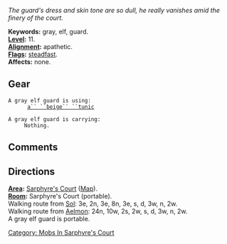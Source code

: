 *The guard's dress and skin tone are so dull, he really vanishes amid
the finery of the court.*

**Keywords:** gray, elf, guard.  
**[Level](Level.md "wikilink"):** 11.  
**[Alignment](Alignment.md "wikilink"):** apathetic.  
**[Flags](:Category:_Mob_Types.md "wikilink"):**
[steadfast](Sentinel_Mobs.md "wikilink").  
**Affects:** none.  

## Gear

`A gray elf guard is using:`  
<worn on body>`      `[`a`` ``beige`` ``tunic`](Beige_Tunic.md "wikilink")

`A gray elf guard is carrying:`  
`     Nothing.`

## Comments

## Directions

**[Area](:Category:_Areas.md "wikilink"):** [Sarphyre's
Court](:Category:_Sarphyre's_Court.md "wikilink")
([Map](Sarphyre's_Court_Map.md "wikilink")).  
**[Room](:Category:_Rooms.md "wikilink"):** Sarphyre's Court
(portable).  
Walking route from [Sol](Sol.md "wikilink"): 3e, 2n, 3e, 8n, 3e, s, d,
3w, n, 2w.  
Walking route from [Aelmon](Aelmon.md "wikilink"): 24n, 10w, 2s, 2w, s,
d, 3w, n, 2w.  
A gray elf guard is portable.  

[Category: Mobs In Sarphyre's
Court](Category:_Mobs_In_Sarphyre's_Court "wikilink")
